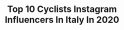 ---
title: Top 10 Cyclists Instagram Influencers In Italy In 2020
description: >-
  Find top cyclists Instagram influencers in Italy in 2020. Most popular hashtags: #stayathome #training #iorestoacasa #zwift.
platform: Instagram
profiles:
  - username: "leti_galva"
    fullname: >-
      Letizia Galvani
    location: "Italy"
    followers: 10857
    engagement: 1392
    commentsToLikes: 0.037519
    id: ck14k1z5pnbow0i194oav6afx
    verified: false
    hashtags: "#summerportrait, #sunsetlife, #valentinobags, #ritrattiamatita"
  - username: "sofiacollinelli_official"
    fullname: >-
      Sofiacollinelli
    location: "Italy"
    followers: 24460
    engagement: 1428
    commentsToLikes: 0.018739
    id: ckap0gwn2q8ev0i78ap607vu7
    verified: false
    hashtags: "#biotexunderwear, #ravenna, #4maggio, #pancakes"
  - username: "t.dumoulin"
    fullname: >-
      Tom Dumoulin
    location: "Italy"
    followers: 32513
    engagement: 1707
    commentsToLikes: 0.017689
    id: ck6ue4eeforr90j71cmpvau96
    verified: false
    hashtags: "#supermarkthelden, #everydayriding"
  - username: "daaniele_20"
    fullname: >-
      Daniele Mangiaterra🇮🇹
    location: "Italy"
    followers: 2574
    engagement: 1312
    commentsToLikes: 0.263929
    id: ck0w5zagi65hs0i192mi4q67j
    verified: false
    hashtags: "#hiit, #staymotivated, #cyclingpasion, #giantbycicles"
  - username: "whatkathydidnext"
    fullname: >-
      Kathy 50+🇬🇧
    location: "Italy"
    followers: 28430
    engagement: 199
    commentsToLikes: 0.179489
    id: ck0vzqj35aers0i19ony6i0o2
    verified: false
    hashtags: "#mudhousewines, #baukjen, #cornersofmyhome, #buffetdress"
  - username: "dimbal88"
    fullname: >-
      dimitri baldassarra
    location: "Italy"
    followers: 10486
    engagement: 940
    commentsToLikes: 0.039394
    id: ck6tzfkna9edz0j71vak9xidf
    verified: false
    hashtags: "#realpower, #cyclingquotes, #turbotrainer, #escape"
  - username: "fausto_masnada"
    fullname: >-
      Fausto Masnada
    location: "Italy"
    followers: 37610
    engagement: 910
    commentsToLikes: 0.030240
    id: ck5hcxhx4kfvq0i112d22ptra
    verified: true
    hashtags: "#day6, #day9, #throwback, #mangiate"
  - username: "maximilian_schachmann"
    fullname: >-
      Maximilian Schachmann
    location: "Italy"
    followers: 27340
    engagement: 1099
    commentsToLikes: 0.010080
    id: ck5hnfi02noze0i11s5zit6me
    verified: false
    hashtags: "#wearethecookingrevolution, #waytoride, #parisnice, #boracookingsystems"
  - username: "chiara_consonnii"
    fullname: >-
      ⭐️Chiara Consonni⭐️
    location: "Italy"
    followers: 21574
    engagement: 1180
    commentsToLikes: 0.008613
    id: ck6tynrs24t5j0j71v0ybolqe
    verified: false
    hashtags: "#christmas, #training, #setmanavalenciana, #pertera"
  - username: "emidioland"
    fullname: >-
      Emidio Terra
    location: "Italy"
    followers: 13176
    engagement: 401
    commentsToLikes: 0.084542
    id: ck602tlakj2l90i14jr2gvbc7
    verified: false
    hashtags: "#shortfit, #mtbphotos, #gift, #wood"
---